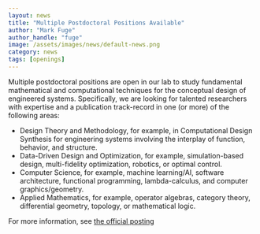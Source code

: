 ```yaml
---
layout: news
title: "Multiple Postdoctoral Positions Available"
author: "Mark Fuge"
author_handle: "fuge"
image: /assets/images/news/default-news.png
category: news
tags: [openings]
---
```


Multiple postdoctoral positions are open in our lab to study fundamental mathematical and computational techniques for the conceptual design of engineered systems. Specifically, we are looking for talented researchers with expertise and a publication track-record in one (or more) of the following areas:

 * Design Theory and Methodology, for example, in Computational Design Synthesis for engineering systems involving the interplay of function, behavior, and structure.
 * Data-Driven Design and Optimization, for example, simulation-based design, multi-fidelity optimization, robotics, or optimal control.
 * Computer Science, for example, machine learning/AI, software architecture, functional programming, lambda-calculus, and computer graphics/geometry.
 * Applied Mathematics, for example, operator algebras, category theory, differential geometry, topology, or mathematical logic.

For more information, see [the official posting](https://ejobs.umd.edu/postings/55188)
